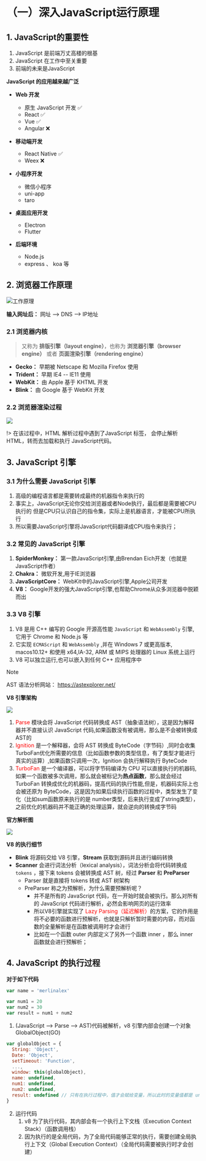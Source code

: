 # （一）深入JavaScript运行原理

## 1. JavaScript的重要性

1. JavaScript 是前端万丈高楼的根基
2. JavaScript 在工作中至关重要
3. 前端的未来是JavaScript

**JavaScript 的应用越来越广泛**

- **Web 开发**
  - 原生 JavaScript 开发 ✅
  - React ✅
  - Vue ✅
  - Angular ❌

- **移动端开发**
  - React Native ✅
  - Weex ❌

- **小程序开发**
  - 微信小程序
  - uni-app
  - taro

- **桌面应用开发**
  - Electron
  - Flutter

- **后端环境**
  - Node.js
  - express 、 koa 等

## 2. 浏览器工作原理
![工作原理](https://i0.hdslb.com/bfs/album/2d70644ab52e59ea7634358262d9d52695d7db7b.png)

**输入网址后：**
网址 --> DNS --> IP地址

### 2.1 浏览器内核

> 又称为 **排版引擎（layout engine）**，也称为 **浏览器引擎（browser engine）** 或者 **页面渲染引擎（rendering engine）**

- **Gecko：** 早期被 Netscape 和 Mozilla Firefox 使用
- **Trident：** 早期 IE4 -- IE11 使用
- **WebKit：** 由 Apple 基于 KHTML 开发
- **Blink：** 由 Google 基于 WebKit 开发

### 2.2 浏览器渲染过程

![](https://i0.hdslb.com/bfs/album/ed85832e939585932e2d5cd5c2cc49337311a056.png)

!> 在该过程中，HTML 解析过程中遇到了JavaScript 标签， 会停止解析 HTML，转而去加载和执行 JavaScript代码。

## 3. JavaScript 引擎

### 3.1 为什么需要 JavaScript 引擎

1. 高级的编程语言都是需要转成最终的机器指令来执行的
2. 事实上，JavaScript无论你交给浏览器或者Node执行，最后都是需要被CPU执行的 但是CPU只认识自己的指令集，实际上是机器语言，才能被CPU所执行
3. 所以需要JavaScript引擎将JavaScript代码翻译成CPU指令来执行；

### 3.2 常见的 JavaScript 引擎

1. **SpiderMonkey：** 第一款JavaScript引擎,由Brendan Eich开发（也就是JavaScript作者）
2. **Chakra：** 微软开发,用于IE浏览器
3. **JavaScriptCore：** WebKit中的JavaScript引擎,Apple公司开发
4. **V8：** Google开发的强大JavaScript引擎,也帮助Chrome从众多浏览器中脱颖而出

### 3.3 V8 引擎

1. V8 是用 C++ 编写的 Google 开源高性能 `JavaScript` 和 `WebAssembly` 引擎,它用于 Chrome 和 Node.js 等
2. 它实现 `ECMAScript` 和 `WebAssembly` ,并在 Windows 7 或更高版本, macos10.12+ 和使用 x64,IA-32, ARM 或 MIPS 处理器的 Linux 系统上运行
3. V8 可以独立运行,也可以嵌入到任何 C++ 应用程序中

> [!NOTE]
> AST 语法分析网站： https://astexplorer.net/

**V8 引擎架构**

![](https://i0.hdslb.com/bfs/album/2b15ef76e9ab9824cd0db6c7e6b06a447e43c97e.png)

1. <span style="color: red;">Parse</span> 模块会将 JavaScript 代码转换成 AST（抽象语法树），这是因为解释器并不直接认识 JavaScript 代码,如果函数没有被调用，那么是不会被转换成AST的
2. <span style="color: red;">Ignition</span> 是一个解释器，会将 AST 转换成 ByteCode（字节码）,同时会收集TurboFan优化所需要的信息（比如函数参数的类型信息，有了类型才能进行真实的运算）,如果函数只调用一次，Ignition 会执行解释执行 ByteCode
3. <span style="color: red;">TurboFan</span> 是一个编译器，可以将字节码编译为 CPU 可以直接执行的机器码,如果一个函数被多次调用，那么就会被标记为**热点函数**，那么就会经过 TurboFan 转换成优化的机器码，提高代码的执行性能,但是，机器码实际上也会被还原为 ByteCode，这是因为如果后续执行函数的过程中，类型发生了变化（比如sum函数原来执行的是 number类型，后来执行变成了string类型），之前优化的机器码并不能正确的处理运算，就会逆向的转换成字节码

**官方解析图**

![](https://i0.hdslb.com/bfs/album/083f65b5ca31be769d2e6ce2fe37f1716a6d8c36.png)

**V8 的执行细节**

- **Blink** 将源码交给 V8 引擎，**Stream** 获取到源码并且进行编码转换
- **Scanner** 会进行词法分析（lexical analysis），词法分析会将代码转换成 `tokens` ，接下来 tokens 会被转换成 AST 树，经过 **Parser** 和 **PreParser** 
  - Parser 就是直接将 tokens 转成 AST 树架构
  - PreParser 称之为预解析，为什么需要预解析呢？ 
    - 并不是所有的 JavaScript 代码，在一开始时就会被执行。那么对所有的 JavaScript 代码进行解析，必然会影响网页的运行效率
    - 所以V8引擎就实现了 <span style="color: red;">Lazy Parsing（延迟解析）</span>的方案，它的作用是将不必要的函数进行预解析，也就是只解析暂时需要的内容，而对函数的全量解析是在函数被调用时才会进行
    - 比如在一个函数 outer 内部定义了另外一个函数 inner ，那么 inner 函数就会进行预解析；

## 4. JavaScript 的执行过程

**对于如下代码**

```js
var name = 'merlinalex'

var num1 = 20
var num2 = 30
var result = num1 + num2
```

1. (JavaScript --> Parse --> AST)代码被解析，v8 引擎内部会创建一个对象 GlobalObject(GO)

```js
var globalObject = {
  String: 'Object',
  Date: 'Object',
  setTimeout: 'Function',
  ...,
  window: this(globalObject),
  name: undefined,
  num1: undefined,
  num2: undefined,
  result: undefined // 只有在执行过程中，值才会赋给变量，所以此时的变量值都是 undefined
}
```

2. 运行代码
   1. v8 为了执行代码，其内部会有一个执行上下文栈（Execution Context Stack）（函数调用栈） 
   2. 因为执行的是全局代码，为了全局代码能够正常的执行，需要创建全局执行上下文（Global Execution Context）（全局代码需要被执行时才会创建）
